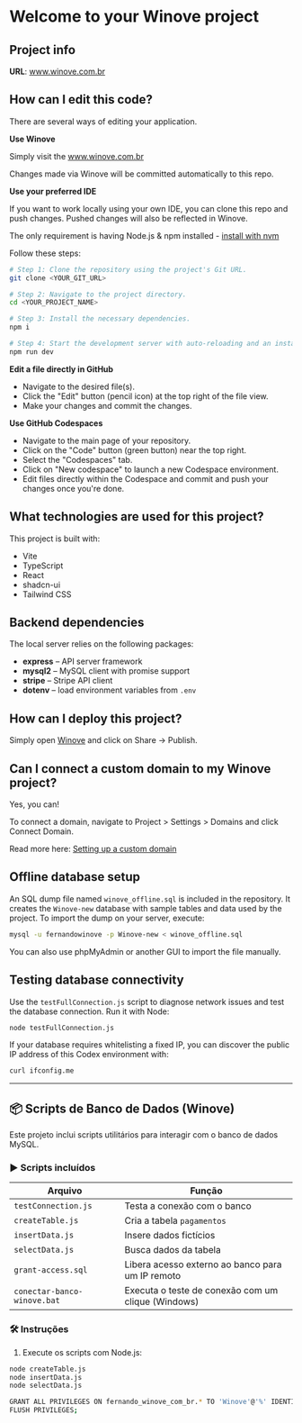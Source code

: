 # Welcome to your Winove project

## Project info

**URL**: www.winove.com.br
## How can I edit this code?

There are several ways of editing your application.

**Use Winove**

Simply visit the www.winove.com.br

Changes made via Winove will be committed automatically to this repo.

**Use your preferred IDE**

If you want to work locally using your own IDE, you can clone this repo and push changes. Pushed changes will also be reflected in Winove.

The only requirement is having Node.js & npm installed - [install with nvm](https://github.com/nvm-sh/nvm#installing-and-updating)

Follow these steps:

```sh
# Step 1: Clone the repository using the project's Git URL.
git clone <YOUR_GIT_URL>

# Step 2: Navigate to the project directory.
cd <YOUR_PROJECT_NAME>

# Step 3: Install the necessary dependencies.
npm i

# Step 4: Start the development server with auto-reloading and an instant preview.
npm run dev
```

**Edit a file directly in GitHub**

- Navigate to the desired file(s).
- Click the "Edit" button (pencil icon) at the top right of the file view.
- Make your changes and commit the changes.

**Use GitHub Codespaces**

- Navigate to the main page of your repository.
- Click on the "Code" button (green button) near the top right.
- Select the "Codespaces" tab.
- Click on "New codespace" to launch a new Codespace environment.
- Edit files directly within the Codespace and commit and push your changes once you're done.

## What technologies are used for this project?

This project is built with:

- Vite
- TypeScript
- React
- shadcn-ui
- Tailwind CSS

## Backend dependencies

The local server relies on the following packages:

- **express** – API server framework
- **mysql2** – MySQL client with promise support
- **stripe** – Stripe API client
- **dotenv** – load environment variables from `.env`

## How can I deploy this project?

Simply open [Winove](https://lovable.dev/projects/47e97737-0d5b-4617-a6fc-0cc3a9fb4b6b) and click on Share -> Publish.

## Can I connect a custom domain to my Winove project?

Yes, you can!

To connect a domain, navigate to Project > Settings > Domains and click Connect Domain.

Read more here: [Setting up a custom domain](https://docs.lovable.dev/tips-tricks/custom-domain#step-by-step-guide)

## Offline database setup

An SQL dump file named `winove_offline.sql` is included in the repository. It creates the `Winove-new` database with sample tables and data used by the project. To import the dump on your server, execute:

```sh
mysql -u fernandowinove -p Winove-new < winove_offline.sql
```

You can also use phpMyAdmin or another GUI to import the file manually.

## Testing database connectivity

Use the `testFullConnection.js` script to diagnose network issues and test the
database connection. Run it with Node:

```sh
node testFullConnection.js
```

If your database requires whitelisting a fixed IP, you can discover the public
IP address of this Codex environment with:

```sh
curl ifconfig.me
```

---

## 📦 Scripts de Banco de Dados (Winove)

Este projeto inclui scripts utilitários para interagir com o banco de dados MySQL.

### ▶️ Scripts incluídos

| Arquivo                      | Função                                               |
|-----------------------------|-------------------------------------------------------|
| `testConnection.js`         | Testa a conexão com o banco                          |
| `createTable.js`            | Cria a tabela `pagamentos`                           |
| `insertData.js`             | Insere dados fictícios                               |
| `selectData.js`             | Busca dados da tabela                                |
| `grant-access.sql`          | Libera acesso externo ao banco para um IP remoto     |
| `conectar-banco-winove.bat` | Executa o teste de conexão com um clique (Windows)   |

### 🛠️ Instruções

1. Execute os scripts com Node.js:

```bash
node createTable.js
node insertData.js
node selectData.js

GRANT ALL PRIVILEGES ON fernando_winove_com_br.* TO 'Winove'@'%' IDENTIFIED BY '9*19avmU0';
FLUSH PRIVILEGES;
